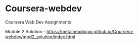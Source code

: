 # Coursera-webdev
Coursera Web Dev Assignments


Module 2 Solution - https://metalheadvipin.github.io/Coursera-webdev/mod2_solution/index.html
